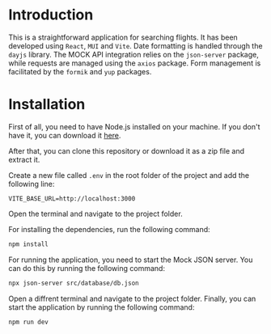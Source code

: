 # Introduction

This is a straightforward application for searching flights. It has been developed using `React`, `MUI` and `Vite`. Date formatting is handled through the `dayjs` library. The MOCK API integration relies on the `json-server` package, while requests are managed using the `axios` package. Form management is facilitated by the `formik` and `yup` packages.

# Installation

First of all, you need to have Node.js installed on your machine. If you don't have it, you can download it [here](https://nodejs.org/en/).

After that, you can clone this repository or download it as a zip file and extract it.

Create a new file called `.env` in the root folder of the project and add the following line:

```env
VITE_BASE_URL=http://localhost:3000
```

Open the terminal and navigate to the project folder.

For installing the dependencies, run the following command:

```bash
npm install
```

For running the application, you need to start the Mock JSON server. You can do this by running the following command:

```bash
npx json-server src/database/db.json
```

Open a diffrent terminal and navigate to the project folder.
Finally, you can start the application by running the following command:

```bash
npm run dev
```
